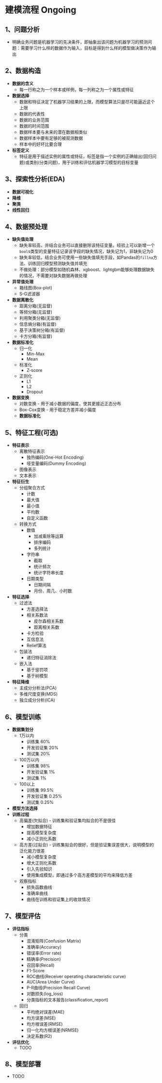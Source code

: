 # 建模流程 Ongoing

## **1、问题分析**
- 明确业务问题是机器学习的先决条件，即抽象出该问题为机器学习的预测问题：需要学习什么样的数据作为输入，目标是得到什么样的模型做决策作为输出

## **2、数据构造**

- **数据的含义**
    - 每一行称之为一个样本或样例，每一列称之为一个属性或特征
- **数据选择**
    -  数据和特征决定了机器学习结果的上限，而模型算法只是尽可能逼近这个上限
    -  数据的代表性
    -  数据的业务范围
    -  数据的时间范围
    -  数据样本要与未来的潜在数据相类似
    -  数据样本中要有足够的被观测数据
    -  样本中的好坏比要合理
- **标签定义**
    - 特征是用于描述实例的属性或特征，标签是指一个实例的正确输出(回归问题)或类别(分类问题)，用于训练和评估机器学习模型的目标变量

## **3、探索性分析(EDA)**

- **数据可视化**
- **降维**
- **聚类**
- **线性回归**

## **4、数据预处理**

- **缺失值处理**
    - 缺失率较高，并结合业务可以直接删除该特征变量。经验上可以新增一个`bool`s类型的变量特征记录该字段的缺失情况，缺失记为1，非缺失记为0
    - 缺失率较低，结合业务可使用一些缺失值填充手段，如Pandas的`fillna`方法、训练回归模型预测缺失值并填充
    - 不做处理：部分模型如随机森林、xgboost、lightgbm能够处理数据缺失的情况，不需要对缺失数据再做处理
- **异常值处理**
    - 箱线图(Box-plot)
    - S-G滤波器
- **数据离散化**
    - 距离分箱(无监督)
    - 等频分箱(无监督)
    - 利用聚类分箱(无监督)
    - 信息熵分箱(有监督)
    - 基于决策树分箱(有监督)
    - 卡方分箱(有监督)
- **数据标准化**
    - 归一化
        - Min-Max
        - Mean
    - 标准化
        - Z-score
    - 正则化
        - L1
        - L2
        - Dropout
- **数据变换**
    - 对数变换 - 用于减小数据的偏度，使其更接近正态分布
    - Box-Cox变换 - 用于稳定方差并减小偏度
    - **数据标准化**

## **5、特征工程(可选)**

- **特征表示**
    - 离散特征表示
        - 独热编码(One-Hot Encoding)
        - 哑变量编码(Dummy Encoding)
    - 图像表示
    - 文本表示
- **特征衍生**
    - 分组聚合方式
        - 计数
        - 最大值
        - 最小值
        - 平均数
        - 自定义函数
    - 转换方式
        - 数值
            - 加减乘除等运算
            - 排序编码
            - 多列统计
        - 字符串
            - 截取
            - 统计频次
            - 统计字符串长度
        - 日期类型
            - 日期间隔
            - 月份、周几、小时数
- **特征选择**
    - 过滤法
        - 方差选择法
        - 相关系数法
            - 皮尔森相关系数
            - 距离相关系数
        - 卡方检验
        - 互信息法
        - Relief算法
    - 包装法
        - 递归特征消除法
    - 嵌入法
        - 基于惩罚项
        - 基于树模型
- **特征降维**
    - 主成分分析法(PCA)
    - 多维尺度变换(MDS)
    - 独立成分分析(ICA)

## **6、模型训练**

- **数据集划分**
    - 1万以内
        - 训练集 60%
        - 开发验证集 20%
        - 测试集 20%
    - 100万以内
        - 训练集 98%
        - 开发验证集 1%
        - 测试集 1%
    - 100以上
        - 训练集 99.5%
        - 开发验证集 0.25%
        - 测试集 0.25%
- **模型方法选择**
- **训练过程**
    - 高偏差(欠拟合) - 训练集和验证集均拟合的不是很佳
        - 增加数据特征
        - 提高模型复杂度
        - 减小正则化系数
    - 高方差(过拟合) - 训练集拟合的很好，但是验证集误差很大，说明模型的泛化能力很差
        - 减小模型复杂度
        - 增大正则化系数
        - 引入先验知识
        - 使用集成模型，即通过多个高方差模型的平均来降低方差
    - 观察指标
        - 损失函数曲线
        - 准确率曲线
        - 曲线在训练和验证集上的收敛情况

## **7、模型评估**

- **评估指标**
    - 分类
        - 混淆矩阵(Confusion Matrix)
        - 准确率(Accuracy)
        - 错误率(Error rate)
        - 精确率(Precision)
        - 召回率(Recall)
        - F1-Score
        - ROC曲线(Receiver operating characteristic curve)
        - AUC(Area Under Curve)
        - P-R曲线(Precision Recall Curve)
        - 对数损失(log_loss)
        - 分类指标的文本报告(classification_report)
    - 回归
        - 平均绝对误差(MAE)
        - 均方误差(MSE)
        - 均方根误差(RMSE)
        - 归一化均方根误差(NRMSE)
        - 决定系数(R2)
- **评估优化**
    - TODO

## **8、模型部署**

- TODO  